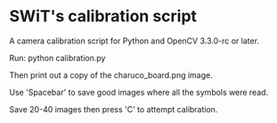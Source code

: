 # SWiT's calibration script
A camera calibration script for Python and OpenCV 3.3.0-rc or later.

Run: python calibration.py

Then print out a copy of the charuco_board.png image.

Use 'Spacebar' to save good images where all the symbols were read. 

Save 20-40 images then press 'C' to attempt calibration.